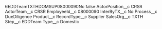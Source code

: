 <?xml version="1.0" encoding="UTF-8"?>
<CustomMetadata xmlns="http://soap.sforce.com/2006/04/metadata" xmlns:xsi="http://www.w3.org/2001/XMLSchema-instance" xmlns:xsd="http://www.w3.org/2001/XMLSchema">
    <label>6EDDTeamTXTHDOMSUP08000090No</label>
    <protected>false</protected>
    <values>
        <field>ActorPosition__c</field>
        <value xsi:type="xsd:string">CRSR</value>
    </values>
    <values>
        <field>ActorTeam__c</field>
        <value xsi:type="xsd:string">CRSR</value>
    </values>
    <values>
        <field>EmployeeId__c</field>
        <value xsi:type="xsd:string">08000090</value>
    </values>
    <values>
        <field>InterByTX__c</field>
        <value xsi:type="xsd:string">No</value>
    </values>
    <values>
        <field>Process__c</field>
        <value xsi:type="xsd:string">DueDiligence</value>
    </values>
    <values>
        <field>Product__c</field>
        <value xsi:nil="true"/>
    </values>
    <values>
        <field>RecordType__c</field>
        <value xsi:type="xsd:string">Supplier</value>
    </values>
    <values>
        <field>SalesOrg__c</field>
        <value xsi:type="xsd:string">TXTH</value>
    </values>
    <values>
        <field>Step__c</field>
        <value xsi:type="xsd:string">EDDTeam</value>
    </values>
    <values>
        <field>Type__c</field>
        <value xsi:type="xsd:string">Domestic</value>
    </values>
</CustomMetadata>
